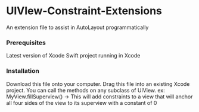 # UIVIew-Constraint-Extensions
An extension file to assist in AutoLayout programmatically

### Prerequisites

Latest version of Xcode
Swift project running in Xcode

### Installation

Download this file onto your computer. Drag this file into an existing Xcode project. You can call the methods on any subclass of UIView.
ex: MyView.fillSuperview() -> This will add constraints to a view that will anchor all four sides of the view to its superview with a constant of 0


